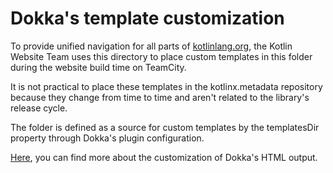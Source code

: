 # Dokka's template customization
To provide unified navigation for all parts of [kotlinlang.org](https://kotlinlang.org/),
the Kotlin Website Team uses this directory to place custom templates in this folder
during the website build time on TeamCity.

It is not practical to place these templates in the kotlinx.metadata repository because they change from time to time
and aren't related to the library's release cycle.

The folder is defined as a source for custom templates by the templatesDir property through Dokka's plugin configuration.

[Here](https://kotlinlang.org/docs/dokka-html.html#templates), you can
find more about the customization of Dokka's HTML output.